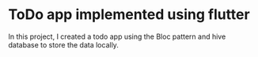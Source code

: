 # ToDo app implemented using flutter 

In this project, I created a todo app using the Bloc pattern and hive database to store the data locally.

